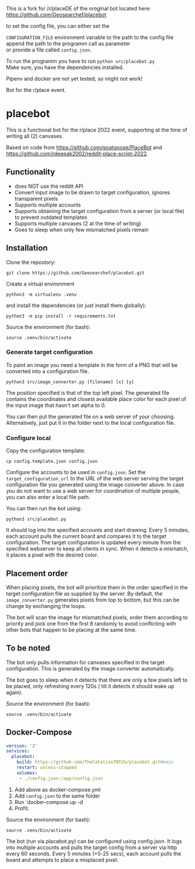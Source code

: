 This is a fork for /r/placeDE of the oroginal bot located here: https://github.com/Geosearchef/placebot

to set the config file, you can either set the

`CONFIGURATION_FILE`  environment variable to the path to the config file  
append the path to the programm call as parameter  
or provide a file called `config.json`.

To run the programm you have to run `python src/placebot.py`  
Make sure, you have the dependencies installed.

Pipenv and docker are not yet tested, so might not work!

Bot for the r/place event.

# placebot

This is a functional bot for the r/place 2022 event, supporting at the time of writing all (2) canvases.

Based on code from https://github.com/goatgoose/PlaceBot and https://github.com/rdeepak2002/reddit-place-script-2022.

## Functionality

- does NOT use the reddit API
- Convert input image to be drawn to target configuration, ignores transparent pixels
- Supports multiple accounts
- Supports obtaining the target configuration from a server (or local file) to prevent outdated templates
- Supports multiple canvases (2 at the time of writing)
- Goes to sleep when only few mismatched pixels remain

## Installation

Clone the repostory:

```
git clone https://github.com/Geosearchef/placebot.git
```

Create a virtual environment

```
python3 -m virtualenv .venv
```

and install the dependencies (or just install them globally):

```
python3 -m pip install -r requirements.txt
```

Source the environment (for bash):

```
source .venv/bin/activate
```

### Generate target configuration

To paint an image you need a template in the form of a PNG that will be converted into a configuration file.

```
python3 src/image_converter.py [filename] [x] [y]
```

The position specified is that of the top left pixel. The generated file contains the coordinates and closest available
place color for each pixel of the input image that hasn't set alpha to 0.

You can then put the generated file on a web server of your choosing. Alternatively, just put it in the folder next to
the local configuration file.

### Configure local

Copy the configuration template:

```
cp config.template.json config.json
```

Configure the accounts to be used in `config.json`. Set the ```target_configuration_url``` to the URL of the web server
serving the target configuration file you generated using the image converter above. In case you do not want to use a
web server for coordination of multiple people, you can also enter a local file path.

You can then run the bot using:

```
python3 src/placebot.py
```

It should log into the specified accounts and start drawing. Every 5 minutes, each account pulls the current board and
compares it to the target configuration. The target configuration is updated every minute from the specified webserver
to keep all clients in sync. When it detects a mismatch, it places a pixel with the desired color.

## Placement order

When placing pixels, the bot will prioritize them in the order specified in the target configuration file as supplied by
the server. By default, the `image_converter.py` generates pixels from top to bottom, but this can be change by
exchanging the loops.

The bot will scan the image for mismatched pixels, order them according to priority and pick one from the first 8
randomly to avoid conflicting with other bots that happen to be placing at the same time.

## To be noted

The bot only pulls information for canvases specified in the target configuration. This is generated by the image
converter automatically.

The bot goes to sleep when it detects that there are only a few pixels left to be placed, only refreshing every 120s (
till it detects it should wake up again).

Source the environment (for bash):

```
source .venv/bin/activate
```

## Docker-Compose

```yml
version: '2'
services:
  placebot:
    build: https://github.com/TheCataliasTNT2k/placebot.git#main
    restart: unless-stopped
    volumes:
     - ./config.json:/app/config.json
```

1. Add above as docker-compose.yml
2. Add `config.json` to the same folder
3. Run `docker-compose up -d
4. Profit.

Source the environment (for bash):

```
source .venv/bin/activate
```

The bot (run via placebot.py) can be configured using config.json. It logs into multiple accounts and pulls the target
config from a server via http every 60 seconds. Every 5 minutes (+5-25 secs), each account pulls the board and attempts
to place a misplaced pixel.
